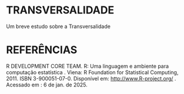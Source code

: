 # TRANSVERSALIDADE
Um breve estudo sobre a Transversalidade

# REFERÊNCIAS 
R DEVELOPMENT CORE TEAM. R: Uma linguagem e ambiente para computação estatística . 
Viena: R Foundation for Statistical Computing, 2011. ISBN 3-900051-07-0. 
Disponível em: http://www.R-project.org/ . Acessado em : 6 de jan. de 2025.
